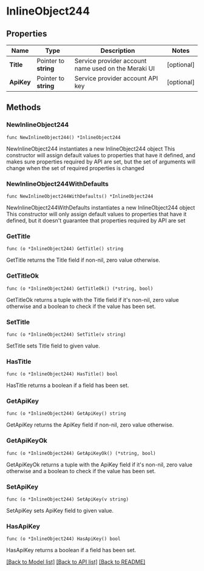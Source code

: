 # InlineObject244

## Properties

Name | Type | Description | Notes
------------ | ------------- | ------------- | -------------
**Title** | Pointer to **string** | Service provider account name used on the Meraki UI | [optional] 
**ApiKey** | Pointer to **string** | Service provider account API key | [optional] 

## Methods

### NewInlineObject244

`func NewInlineObject244() *InlineObject244`

NewInlineObject244 instantiates a new InlineObject244 object
This constructor will assign default values to properties that have it defined,
and makes sure properties required by API are set, but the set of arguments
will change when the set of required properties is changed

### NewInlineObject244WithDefaults

`func NewInlineObject244WithDefaults() *InlineObject244`

NewInlineObject244WithDefaults instantiates a new InlineObject244 object
This constructor will only assign default values to properties that have it defined,
but it doesn't guarantee that properties required by API are set

### GetTitle

`func (o *InlineObject244) GetTitle() string`

GetTitle returns the Title field if non-nil, zero value otherwise.

### GetTitleOk

`func (o *InlineObject244) GetTitleOk() (*string, bool)`

GetTitleOk returns a tuple with the Title field if it's non-nil, zero value otherwise
and a boolean to check if the value has been set.

### SetTitle

`func (o *InlineObject244) SetTitle(v string)`

SetTitle sets Title field to given value.

### HasTitle

`func (o *InlineObject244) HasTitle() bool`

HasTitle returns a boolean if a field has been set.

### GetApiKey

`func (o *InlineObject244) GetApiKey() string`

GetApiKey returns the ApiKey field if non-nil, zero value otherwise.

### GetApiKeyOk

`func (o *InlineObject244) GetApiKeyOk() (*string, bool)`

GetApiKeyOk returns a tuple with the ApiKey field if it's non-nil, zero value otherwise
and a boolean to check if the value has been set.

### SetApiKey

`func (o *InlineObject244) SetApiKey(v string)`

SetApiKey sets ApiKey field to given value.

### HasApiKey

`func (o *InlineObject244) HasApiKey() bool`

HasApiKey returns a boolean if a field has been set.


[[Back to Model list]](../README.md#documentation-for-models) [[Back to API list]](../README.md#documentation-for-api-endpoints) [[Back to README]](../README.md)



